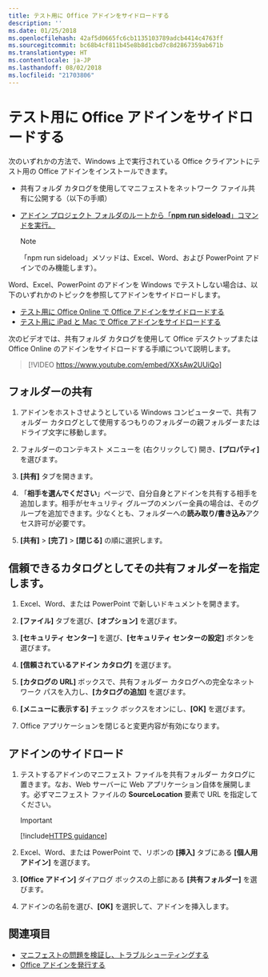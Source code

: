 ```yaml
---
title: テスト用に Office アドインをサイドロードする
description: ''
ms.date: 01/25/2018
ms.openlocfilehash: 42af5d0665fc6cb1135103789adcb4414c4763ff
ms.sourcegitcommit: bc68b4cf811b45e8b8d1cbd7c8d2867359ab671b
ms.translationtype: HT
ms.contentlocale: ja-JP
ms.lasthandoff: 08/02/2018
ms.locfileid: "21703806"
---
```

# <a name="sideload-office-add-ins-for-testing"></a>テスト用に Office アドインをサイドロードする

次のいずれかの方法で、Windows 上で実行されている Office クライアントにテスト用の Office アドインをインストールできます。

- 共有フォルダ カタログを使用してマニフェストをネットワーク ファイル共有に公開する（以下の手順）
- [アドイン プロジェクト フォルダのルートから「**npm run sideload**」コマンドを実行。](sideload-office-addin-using-sideload-command.md)

    > [!NOTE]
    > 「npm run sideload」メソッドは、Excel、Word、および PowerPoint アドインでのみ機能します）。

Word、Excel、PowerPoint のアドインを Windows でテストしない場合は、以下のいずれかのトピックを参照してアドインをサイドロードします。

- [テスト用に Office Online で Office アドインをサイドロードする](sideload-office-add-ins-for-testing.md)
- [テスト用に iPad と Mac で Office アドインをサイドロードする](sideload-an-office-add-in-on-ipad-and-mac.md)

次のビデオでは、共有フォルダ カタログを使用して Office デスクトップまたは Office Online のアドインをサイドロードする手順について説明します。  


> [!VIDEO https://www.youtube.com/embed/XXsAw2UUiQo]


## <a name="share-a-folder"></a>フォルダーの共有

1. アドインをホストさせようとしている Windows コンピューターで、共有フォルダー カタログとして使用するつもりのフォルダーの親フォルダーまたはドライブ文字に移動します。

2. フォルダーのコンテキスト メニューを (右クリックして) 開き、**[プロパティ]** を選びます。

3. **[共有]** タブを開きます。

4. 「**相手を選んでください**」ページで、自分自身とアドインを共有する相手を追加します。相手がセキュリティ グループのメンバー全員の場合は、そのグループを追加できます。少なくとも、フォルダーへの**読み取り/書き込み**アクセス許可が必要です。 

5. **[共有]** > **[完了]** > **[閉じる]** の順に選択します。


## <a name="specify-the-shared-folder-as-a-trusted-catalog"></a>信頼できるカタログとしてその共有フォルダーを指定します。
      
1. Excel、Word、または PowerPoint で新しいドキュメントを開きます。
    
2. **[ファイル]** タブを選び、**[オプション]** を選びます。
    
3. **[セキュリティ センター]** を選び、**[セキュリティ センターの設定]** ボタンを選びます。
    
4. **[信頼されているアドイン カタログ]** を選びます。
    
5. **[カタログの URL]** ボックスで、共有フォルダー カタログへの完全なネットワーク パスを入力し、**[カタログの追加]** を選びます。
    
6. **[メニューに表示する]** チェック ボックスをオンにし、**[OK]** を選びます。

7. Office アプリケーションを閉じると変更内容が有効になります。
    

## <a name="sideload-your-add-in"></a>アドインのサイドロード

1. テストするアドインのマニフェスト ファイルを共有フォルダー カタログに置きます。なお、Web サーバーに Web アプリケーション自体を展開します。必ずマニフェスト ファイルの **SourceLocation** 要素で URL を指定してください。

    > [!IMPORTANT]
    > [!include[HTTPS guidance](../includes/https-guidance.md)]

2. Excel、Word、または PowerPoint で、リボンの **[挿入]** タブにある **[個人用アドイン]** を選びます。

3. **[Office アドイン]** ダイアログ ボックスの上部にある **[共有フォルダー]** を選びます。

4. アドインの名前を選び、**[OK]** を選択して、アドインを挿入します。


## <a name="see-also"></a>関連項目

- [マニフェストの問題を検証し、トラブルシューティングする](troubleshoot-manifest.md)
- [Office アドインを発行する](../publish/publish.md)
    
